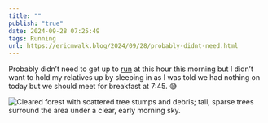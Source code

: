 ```yaml
---
title: ""
publish: "true"
date: 2024-09-28 07:25:49
tags: Running
url: https://ericmwalk.blog/2024/09/28/probably-didnt-need.html
---
```


Probably didn’t need to get up to [run](https://strava.com/activities/12522970322) at this hour this morning but I didn’t want to hold my relatives up by sleeping in as I was told we had nothing on today but we should meet for breakfast at 7:45. 😅

![Cleared forest with scattered tree stumps and debris; tall, sparse trees surround the area under a clear, early morning sky.](https://ericmwalk.blog/uploads/2024/cdda873c92.jpeg)